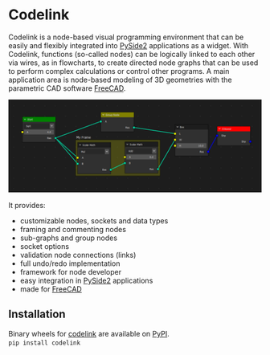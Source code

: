 # Codelink

Codelink is a node-based visual programming environment that can be easily and flexibly integrated into 
[PySide2](https://pypi.org/project/PySide2/) applications as a widget. With Codelink, functions (so-called nodes) can 
be logically linked to each other via wires, as in flowcharts, to create directed node graphs that can be used to 
perform complex calculations or control other programs. A main application area is node-based modeling of 3D geometries 
with the parametric CAD software [FreeCAD](https://www.freecad.org/).

![Startup image](https://github.com/j8sr0230/codelink/blob/main/img/start_up_image.png)


It provides:
* customizable nodes, sockets and data types
* framing and commenting nodes
* sub-graphs and group nodes
* socket options
* validation node connections (links)
* full undo/redo implementation
* framework for node developer
* easy integration in [PySide2](https://pypi.org/project/PySide2/) applications
* made for [FreeCAD](https://www.freecad.org/)

## Installation
Binary wheels for [codelink](https://pypi.org/project/codelink/) are available on 
[PyPI](https://pypi.org/).  
`pip install codelink`